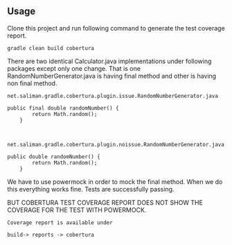Usage
-----

Clone this project and run following command to generate the test coverage report.

	gradle clean build cobertura

There are two identical Calculator.java implementations under following packages except only one change. That is one RandomNumberGenerator.java is having final method and other is having non final method.

	net.saliman.gradle.cobertura.plugin.issue.RandomNumberGenerator.java

	public final double randomNumber() {
        	return Math.random();
    	}


	
	net.saliman.gradle.cobertura.plugin.noissue.RandomNumberGenerator.java

	public double randomNumber() {
        	return Math.random();
    	}

We have to use powermock in order to mock the final method. When we do this everything works fine. Tests are successfully passing. 

BUT COBERTURA TEST COVERAGE REPORT DOES NOT SHOW THE COVERAGE FOR THE TEST WITH POWERMOCK.

	Coverage report is available under
	
	build-> reports -> cobertura	

